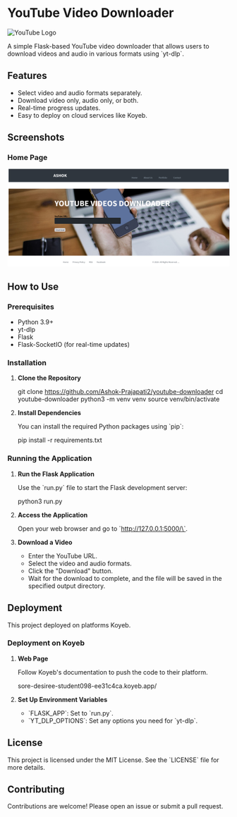 # YouTube Video Downloader

![YouTube Logo](https://upload.wikimedia.org/wikipedia/commons/b/b8/YouTube_Logo_2017.svg)

A simple Flask-based YouTube video downloader that allows users to download videos and audio in various formats using \`yt-dlp\`. 

## Features

- Select video and audio formats separately.
- Download video only, audio only, or both.
- Real-time progress updates.
- Easy to deploy on cloud services like Koyeb.

## Screenshots

### Home Page
![Home Page](static/img/home.png)

## How to Use

### Prerequisites

- Python 3.9+
- yt-dlp
- Flask
- Flask-SocketIO (for real-time updates)

### Installation

1. **Clone the Repository**

    
    git clone https://github.com/Ashok-Prajapati2/youtube-downloader
    cd youtube-downloader
    python3 -m venv venv
    source venv/bin/activate
    

2. **Install Dependencies**

    You can install the required Python packages using \`pip\`:

    
    pip install -r requirements.txt
    

### Running the Application

1. **Run the Flask Application**

    Use the \`run.py\` file to start the Flask development server:

    
    python3 run.py
    

2. **Access the Application**

    Open your web browser and go to \`http://127.0.0.1:5000/\`.

3. **Download a Video**

    - Enter the YouTube URL.
    - Select the video and audio formats.
    - Click the "Download" button.
    - Wait for the download to complete, and the file will be saved in the specified output directory.

## Deployment

This project deployed on platforms  Koyeb.


### Deployment on Koyeb

1. **Web Page**

    Follow Koyeb's documentation to push the code to their platform.
      
    sore-desiree-student098-ee31c4ca.koyeb.app/
    

2. **Set Up Environment Variables**

    - \`FLASK_APP\`: Set to \`run.py\`.
    - \`YT_DLP_OPTIONS\`: Set any options you need for \`yt-dlp\`.

## License

This project is licensed under the MIT License. See the \`LICENSE\` file for more details.

## Contributing

Contributions are welcome! Please open an issue or submit a pull request.


